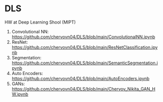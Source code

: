 # DLS
HW at Deep Learning Shool (MIPT)

1. Convolutional NN: https://github.com/chervovn04/DLS/blob/main/ConvolutionalNN.ipynb
2. ResNet: https://github.com/chervovn04/DLS/blob/main/ResNetClassification.ipynb
3. Segmentation: https://github.com/chervovn04/DLS/blob/main/SemanticSegmentation.ipynb
4. Auto Encoders: https://github.com/chervovn04/DLS/blob/main/AutoEncoders.ipynb
5. GANs: https://github.com/chervovn04/DLS/blob/main/Chervov_Nikita_GAN_HW.ipynb


